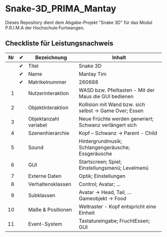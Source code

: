 # Snake-3D_PRIMA_Mantay
Dieses Repository dient dem Abgabe-Projekt "Snake 3D" für das Modul P.R.I.M.A der Hochschule Furtwangen.

## Checkliste für Leistungsnachweis

| Nr | ✔     | Bezeichnung           | Inhalt                                                   |
|---:|------:|-----------------------|----------------------------------------------------------|
|    |   ✔   | Titel                 | Snake 3D                                                 |
|    |   ✔   | Name                  | Mantay Tim                                               |
|    |   ✔   | Matrikelnummer        | 260688                                                   |
|  1 |       | Nutzerinteraktion     | WASD bzw. Pfeiltasten - Mit der Maus die GUI bedienen    |
|  2 |       | Objektinteraktion     | Kollision mit Wand bzw. sich selbst -> Game Over; Essen  |
|  3 |       | Objektanzahl variabel | Neue Früchte werden generiert; Schwanz verlängert sich   |
|  4 |       | Szenenhierarchie      | Kopf – Schwanz -> Parent - Child                         |
|  5 |       | Sound                 | Hintergrundmusik; Schlangengeräusche; Essgeräusche       |
|  6 |       | GUI                   | Startscreen; Spiel; Einstellungsmenü; Levelmenü          |
|  7 |       | Externe Daten         | Optik; Einstellungen                                     |
|  8 |       | Verhaltensklassen     | Control; Avatar; ...                                     |
|  9 |       | Subklassen            | Avatar -> Head, Tail, … Gameobjekt -> Food               |
| 10 |       | Maße & Positionen     | Weltraster - Kopf entspricht eine Einheit                |
| 11 |       | Event-System          | Tastatureingabe; FruchtEssen; GUI                        |
